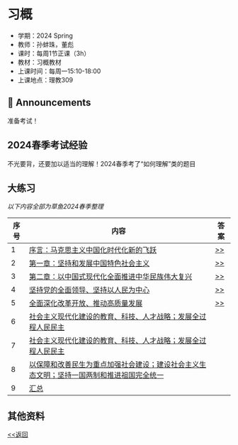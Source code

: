 # 习概

* 学期：2024 Spring
* 教师：孙蚌珠，董彪
* 课时：每周1节正课（3h）
* 教材：习概教材
* 上课时间：每周一15:10-18:00
* 上课地点：理教309

## 📢 Announcements
准备考试！

## 2024春季考试经验
不光要背，还要加以适当的理解！2024春季考了“如何理解”类的题目

## 大练习
*以下内容全部为草鱼2024春季整理*

| 序号 | 内容 | 答案 |
| ---- | -------- | -------- |
|1|[序言：马克思主义中国化时代化新的飞跃](https://calvinxiaocao.github.io/courses/xi/xi-ex1.pdf)|[>>](https://calvinxiaocao.github.io/courses/xi/xi-ex1-ans.pdf)|
|2|[第一章：坚持和发展中国特色社会主义](https://calvinxiaocao.github.io/courses/xi/xi-ex2.pdf)|[>>](https://calvinxiaocao.github.io/courses/xi/xi-ex2-ans.pdf)|
|3|[第二章：以中国式现代化全面推进中华民族伟大复兴](https://calvinxiaocao.github.io/courses/xi/xi-ex3.pdf)|[>>](https://calvinxiaocao.github.io/courses/xi/xi-ex3-ans.pdf)|
|4|[坚持党的全面领导、坚持以人民为中心](https://calvinxiaocao.github.io/courses/xi/xi-ex4.pdf)|[>>](https://calvinxiaocao.github.io/courses/xi/xi-ex4-ans.pdf)|
|5|[全面深化改革开放、推动高质量发展](https://calvinxiaocao.github.io/courses/xi/xi-ex5.pdf)|[>>](https://calvinxiaocao.github.io/courses/xi/xi-ex5-ans.pdf)|
|6|[社会主义现代化建设的教育、科技、人才战略；发展全过程人民民主](https://calvinxiaocao.github.io/courses/xi/xi-ex6.pdf)||
|7|[社会主义现代化建设的教育、科技、人才战略；发展全过程人民民主](https://calvinxiaocao.github.io/courses/xi/xi-ex7.pdf)||
|8|[以保障和改善民生为重点加强社会建设；建设社会主义生态文明；坚持一国两制和推进祖国完全统一](https://calvinxiaocao.github.io/courses/xi/xi-ex8.pdf)||
|9|[汇总](https://calvinxiaocao.github.io/courses/xi/xi-exs.pdf)||



## 其他资料

[<<返回](university_courses)